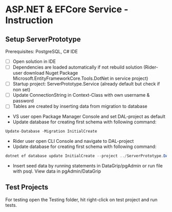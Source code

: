 # ASP.NET & EFCore Service - Instruction

## Setup ServerPrototype

Prerequisites: PostgreSQL, C# IDE

* [ ] Open solution in IDE
* [ ] Dependencies are loaded automatically if not rebuild solution (Rider-user download Nuget Package Microsoft.EntityFrameworkCore.Tools.DotNet in service project)
* [ ] Startup project: ServerPrototype.Service (already default but check if non set)
* [ ] Update ConnectionString in Context-Class with own username & password
* [ ] Tables are created by inserting data from migration to database
*  VS user open Package Manager Console and set DAL-project as default
* Update database for creating first schema with following command:
  
```c#
Update-Database -Migration InitialCreate
```

* Rider user open CLI Console and navigate to DAL-project
* Update database for creating first schema with following command:
  
```c#
dotnet ef database update InitialCreate --project ../ServerPrototype.DAL
```


* Insert seed data by running statements in DataGrip/pgAdmin or run file with psql. View data in pgAdmin/DataGrip

## Test Projects

For testing open the Testing folder, hit right-click on test project and run tests.





